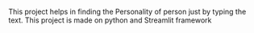 This project helps in finding the Personality of person just by typing the text. This project is made on python and Streamlit framework
